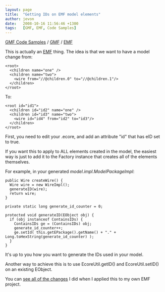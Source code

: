 ```yaml
---
layout: page
title:  "Getting IDs on EMF model elements"
author: jevon
date:   2008-10-16 11:56:46 +1300
tags:   [GMF, EMF, Code Samples]
---
```


[GMF Code Samples](gmf-code-samples.md) / [GMF](gmf.md) / [EMF](emf.md)

This is actually an [EMF](emf.md) thing. The idea is that we want to have a model change from:

```
<root>
  <children name="one" />
  <children name="two">
    <wire from="//@children.0" to="//@children.1"/>
  </children>
</root>
```

To:

```
<root id="id1">
  <children id="id2" name="one" />
  <children id="id3" name="two">
    <wire id="id4" from="id2" to="id3"/>
  </children>
</root>
```

First, you need to edit your .ecore, and add an attribute "id" that has eID set to true. 

If you want this to apply to ALL elements created in the model, the easiest way is just to add it to the Factory instance that creates all of the elements themselves.

For example, in your generated _model.impl.ModelPackageImpl_:

```
public Wire createWire() {
  Wire wire = new WireImpl();
  generateID(wire);
  return wire;
}

private static long generate_id_counter = 0;

protected void generateID(EObject obj) {
  if (obj instanceof ContainsIDs) {
    ContainsIDs ge = (ContainsIDs) obj;     
    generate_id_counter++;      
    ge.setId( this.getEPackage().getName() + "." + Long.toHexString(generate_id_counter) );
  }
}
```

It's up to you how you want to generate the IDs used in your model.

Another way to achieve this is to use EcoreUtil.getID() and EcoreUtil.setID() on an existing EObject.

You can <a href="http://code.google.com/p/iaml/source/detail?r=166">see all of the changes</a> I did when I applied this to my own EMF project.
